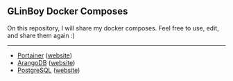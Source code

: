 ## GLinBoy Docker Composes

On this repository, I will share my docker composes. Feel free to use, edit, and share them again :)

---

- [Portainer](portainer/) ([website](https://www.portainer.io/))
- [ArangoDB](arangodb/) ([website](https://www.arangodb.com/))
- [PostgreSQL](postgresql/) ([website](https://www.postgresql.org/))

